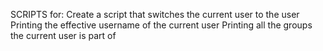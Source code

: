 SCRIPTS for:
Create a script that switches the current user to the user
Printing the effective username of the current user
Printing all the groups the current user is part of
